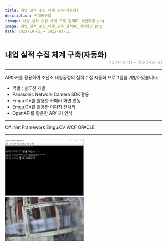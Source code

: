 ```yaml
---
title: 내업 실적 수집 체계 구축(자동화)
description: 현대중공업
timage: 내업_실적_수집_체계_구축_장척RC_메인화면.png
image: 내업_실적_수집_체계_구축_장척RC_메인화면.png
date: 2021-10-01 ~ 2022-03-31

---  
```


<div style="font-weight: bold; font-size: 1.5rem">내업 실적 수집 체계 구축(자동화)</div>
<div style="text-align: right; color: #aaaab3">2021-10-01 ~ 2022-03-31</div>

---

AR마커를 활용하여 조선소 내업공정의 실적 수집 자동화 프로그램을 개발하였습니다.

- 역할 : 솔루션 개발
- Panasonic Network Camera SDK 활용
- Emgu.CV를 활용한 카메라 화면 연동
- Emgu.CV를 활용한 이미지 전처리
- OpenAPI를 활용한 AR마커 인식

---

<div class="hyde tags skills">
    <a class="hyde tag">C#</a>
    <a class="hyde tag">.Net Framework</a>
    <a class="hyde tag">Emgu.CV</a>
    <a class="hyde tag">WCF</a>
    <a class="hyde tag">ORACLE</a>
</div>

---

<img
    class="hyde page-image"
    src="/assets/images/projects/내업_실적_수집_체계_구축_장척RC_메인화면.png"
    alt="{{ page.image | split: '.' | first }}"
    width="50%"
    height="50%"
/>
<img
    class="hyde page-image"
    src="/assets/images/projects/내업_실적_수집_체계_구축_장척RC_카메라화면.jpg"
    alt="{{ page.image | split: '.' | first }}"
    width="50%"
    height="50%"
/>
